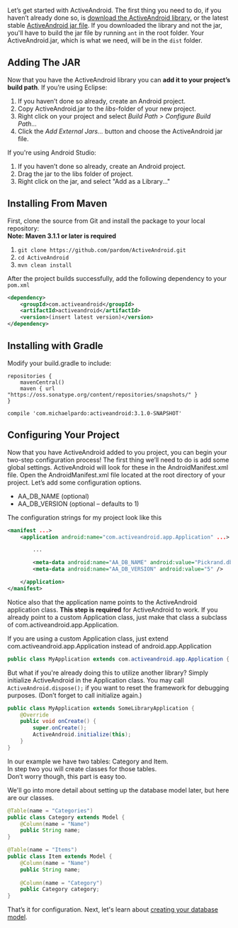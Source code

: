 Let’s get started with ActiveAndroid. The first thing you need to do, if you haven’t already done so, is [download the ActiveAndroid library.](https://github.com/pardom/ActiveAndroid/archive/master.zip) or the latest stable [ActiveAndroid jar file](https://github.com/pardom/ActiveAndroid/downloads). If you downloaded the library and not the jar, you'll have to build the jar file by running `ant` in the root folder. Your ActiveAndroid.jar, which is what we need, will be in the `dist` folder.


## Adding The JAR

Now that you have the ActiveAndroid library you can **add it to your project’s build path**. If you’re using Eclipse:

1. If you haven’t done so already, create an Android project.
2. Copy ActiveAndroid.jar to the _libs_-folder of your new project.
2. Right click on your project and select _Build Path > Configure Build Path…_
3. Click the _Add External Jars…_ button and choose the ActiveAndroid jar file.

If you're using Android Studio:

1. If you haven’t done so already, create an Android project.
2. Drag the jar to the libs folder of project. 
3. Right click on the jar, and select "Add as a Library…"

## Installing From Maven

First, clone the source from Git and install the package to your local repository:  
**Note: Maven 3.1.1 or later is required**

1. `git clone https://github.com/pardom/ActiveAndroid.git`
2. `cd ActiveAndroid`
3. `mvn clean install`

After the project builds successfully, add the following dependency to your `pom.xml`

```xml
<dependency>
	<groupId>com.activeandroid</groupId>
	<artifactId>activeandroid</artifactId>
	<version>(insert latest version)</version>
</dependency>
```

## Installing with Gradle

Modify your build.gradle to include:

    repositories {
        mavenCentral()
        maven { url "https://oss.sonatype.org/content/repositories/snapshots/" }
    }
    
    compile 'com.michaelpardo:activeandroid:3.1.0-SNAPSHOT'

## Configuring Your Project

Now that you have ActiveAndroid added to you project, you can begin your two-step configuration process! The first thing we’ll need to do is add some global settings. ActiveAndroid will look for these in the AndroidManifest.xml file. Open the AndroidManifest.xml file located at the root directory of your project. Let’s add some configuration options.

* AA_DB_NAME (optional)
* AA_DB_VERSION (optional – defaults to 1)

The configuration strings for my project look like this

```xml
<manifest ...>
	<application android:name="com.activeandroid.app.Application" ...>

		...

		<meta-data android:name="AA_DB_NAME" android:value="Pickrand.db" />
		<meta-data android:name="AA_DB_VERSION" android:value="5" />

	</application>
</manifest>
```

Notice also that the application name points to the ActiveAndroid application class. **This step is required** for ActiveAndroid to work. If you already point to a custom Application class, just make that class a subclass of com.activeandroid.app.Application.

If you are using a custom Application class, just extend com.activeandroid.app.Application instead of android.app.Application

```java
public class MyApplication extends com.activeandroid.app.Application { ...
```

But what if you're already doing this to utilize another library? Simply initialize ActiveAndroid in the Application class. You may call ```ActiveAndroid.dispose();``` if you want to reset the framework for debugging purposes. (Don’t forget to call initialize again.)

```java
public class MyApplication extends SomeLibraryApplication {
	@Override
	public void onCreate() {
		super.onCreate();
		ActiveAndroid.initialize(this);
	}
}
```

In our example we have two tables: Category and Item.  
In step two you will create classes for those tables.  
Don’t worry though, this part is easy too.

We'll go into more detail about setting up the database model later, but here are our classes.

```java
@Table(name = "Categories")
public class Category extends Model { 
	@Column(name = "Name")
	public String name;
}

@Table(name = "Items")
public class Item extends Model {
	@Column(name = "Name")
	public String name;
 
	@Column(name = "Category")
	public Category category;
}
```

That’s it for configuration. Next, let's learn about [creating your database model](Creating-your-database-model).